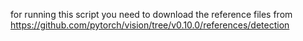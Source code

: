 for running this script you need to download the reference files from https://github.com/pytorch/vision/tree/v0.10.0/references/detection
